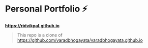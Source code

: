 # Personal Portfolio ⚡️ 

**https://ridvikpal.github.io**

> This repo is a clone of https://github.com/varadbhogayata/varadbhogayata.github.io
